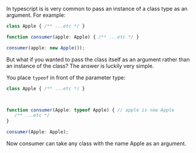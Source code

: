 In typescript is is very common to pass an instance of a class type as an argument. For example:

```typescript
class Apple { /** ...etc */ }

function consumer(apple: Apple) { /** ...etc */ }

consumer(apple: new Apple());
```

But what if you wanted to pass the class itself as an argument rather than an instance of the class?
The answer is luckily very simple.

You place `typeof` in front of the parameter type:

```typescript
class Apple { /** ...etc */ }



function consumer(Apple: typeof Apple) { // apple is now Apple
   /** ...etc */
}

consumer(Apple: Apple); 
```

Now consumer can take any class with the name Apple as an argument.
